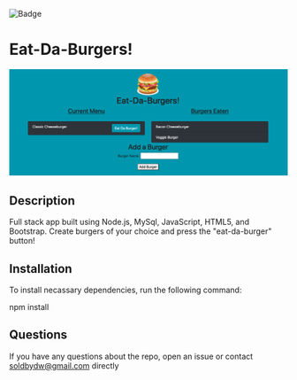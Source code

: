 ![Badge](https://img.shields.io/badge/license-GPL-brightgreen.svg)

# Eat-Da-Burgers!

![Demo](public/assets/img/demo.png)
                          
## Description
                          
Full stack app built using Node.js, MySql, JavaScript, HTML5, and Bootstrap. Create burgers of your choice and press the "eat-da-burger" button! 
                                        
## Installation
                          
To install necassary dependencies, run the following command:
                          
npm install
                                     
## Questions
                                      
If you have any questions about the repo, open an issue or contact soldbydw@gmail.com directly
            
